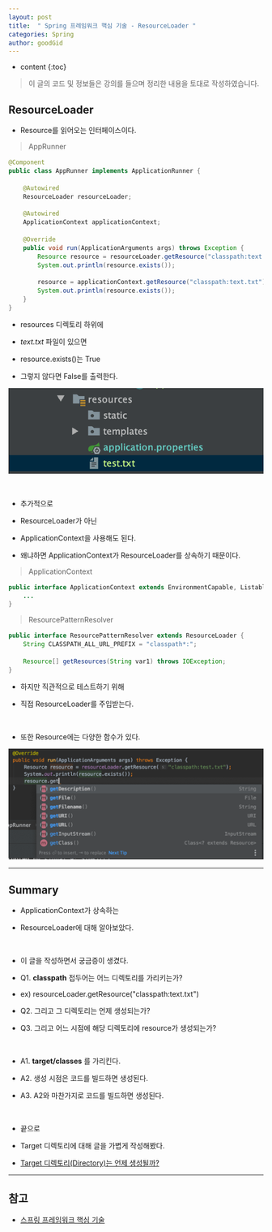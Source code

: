 ```yaml
---
layout: post
title:  " Spring 프레임워크 핵심 기술 - ResourceLoader "
categories: Spring
author: goodGid
---
```

* content
{:toc}

> 이 글의 코드 및 정보들은 강의를 들으며 정리한 내용을 토대로 작성하였습니다.

##  ResourceLoader

* Resource를 읽어오는 인터페이스이다.

> AppRunner

``` java
@Component
public class AppRunner implements ApplicationRunner {

    @Autowired
    ResourceLoader resourceLoader;

    @Autowired
    ApplicationContext applicationContext;

    @Override
    public void run(ApplicationArguments args) throws Exception {
        Resource resource = resourceLoader.getResource("classpath:text.txt");
        System.out.println(resource.exists());

        resource = applicationContext.getResource("classpath:text.txt");
        System.out.println(resource.exists());
    }
}
```

* resources 디렉토리 하위에 

* *text.txt* 파일이 있으면 

* resource.exists()는 True

* 그렇지 않다면 False를 출력한다.

![](/assets/img/spring/Spring-Framework-ResourceLoader_1.png)











<br>

* 추가적으로

* ResourceLoader가 아닌

* ApplicationContext을 사용해도 된다. 

* 왜냐하면 ApplicationContext가 ResourceLoader를 상속하기 때문이다.

> ApplicationContext

``` java
public interface ApplicationContext extends EnvironmentCapable, ListableBeanFactory, HierarchicalBeanFactory, MessageSource, ApplicationEventPublisher, ResourcePatternResolver {
    ...
}
```

> ResourcePatternResolver

``` java
public interface ResourcePatternResolver extends ResourceLoader {
    String CLASSPATH_ALL_URL_PREFIX = "classpath*:";

    Resource[] getResources(String var1) throws IOException;
}
```

* 하지만 직관적으로 테스트하기 위해 

* 직접 ResourceLoader를 주입받는다.

<br>

* 또한 Resource에는 다양한 함수가 있다.

![](/assets/img/spring/Spring-Framework-ResourceLoader_2.png)


---

## Summary

* ApplicationContext가 상속하는 

* ResourceLoader에 대해 알아보았다.

<br>

* 이 글을 작성하면서 궁금증이 생겼다.

* Q1. **classpath** 접두어는 어느 디렉토리를 가리키는가?

* ex) resourceLoader.getResource("classpath:text.txt")

* Q2. 그리고 그 디렉토리는 언제 생성되는가?

* Q3. 그리고 어느 시점에 해당 디렉토리에 resource가 생성되는가?

<br>

* A1. **target/classes** 를 가리킨다.

* A2. 생성 시점은 코드를 빌드하면 생성된다.

* A3. A2와 마찬가지로 코드를 빌드하면 생성된다.

<br>

* 끝으로

* Target 디렉토리에 대해 글을 가볍게 작성해봤다.

* [Target 디렉토리(Directory)는 언제 생성될까?]({{site.url}}/Java-Target-Directory/)

---

## 참고

* [스프링 프레임워크 핵심 기술](https://www.inflearn.com/course/spring-framework_core)

